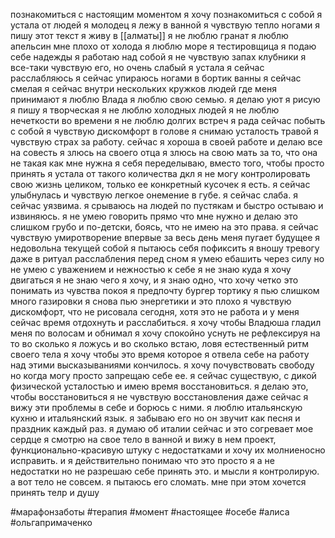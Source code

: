 
познакомиться с настоящим моментом
я хочу познакомиться с собой
я устала от людей
я молодец
я лежу в ванной 
я чувствую тепло ногами
я пишу этот текст 
я живу в [[алматы]]
я не люблю гранат
я люблю апельсин
мне плохо от холода
я люблю море
я тестировщица
я подаю себе надежды
я работаю над собой
я не чувствую запах клубники
я все-таки чувствую его, но очень слабый
я устала
я сейчас расслабляюсь
я сейчас упираюсь ногами в бортик ванны
я сейчас смелая
я сейчас внутри нескольких кружков людей где меня принимают
я люблю Влада
я люблю свою семью.
я  делаю уют
я рисую 
я пишу
я творческая 
я не люблю холодных людей
я не люблю нечеткости во времени
я не люблю долгих  встреч 
я рада сейчас побыть с собой
я чувствую дискомфорт в голове
я снимаю усталость травой
я чувствую страх за работу. сейчас я хороша в своей работе и делаю все на совесть 
я злюсь на своего отца
я злюсь на свою мать за то, что она не такая как мне нужна
я себя переделываю, вместо того, чтобы просто принять
я устала от такого количества дкл
я не могу контролировать свою жизнь целиком, только ее конкретный кусочек
я есть.
я сейчас улыбнулась и чувствую легкое онемение в губе. 
я сейчас слаба.
я сейчас уязвима. 
я срываюсь на людей по пустякам и быстро остываю и извиняюсь. 
я не умею говорить прямо что мне нужно и делаю это слишком грубо и по-детски, боясь, что не имею на это права.
я сейчас чувствую умиротворение впервые за весь день
меня пугает будущее
я недовольна текущей собой
я пытаюсь себя пофиксить
я вношу тревогу даже в ритуал расслабления перед сном
я умею ебашить через силу но не умею с уважением и нежностью к себе
я не знаю куда я хочу двигаться
я не знаю чего я хочу, и я знаю одно, что хочу четко это понимать из чувства покоя
я предпочту бургер тортику
я пью слишком много газировки
я снова пью энергетики и это плохо
я чувствую дискомфорт, что не  рисовала сегодня, хотя это не работа и у меня сейчас время отдохнуть и расслабиться. 
я хочу чтобы Владюша гладил меня по волосам и обнимал
я хочу спокойно уснуть не рефлексируя на то во сколько я ложусь и во сколько встаю, ловя естественный ритм своего тела
я хочу чтобы это время которое я отвела себе на работу над этими высказываниями кончилось.
я хочу почувствовать свободу но когда могу просто запрещаю себе ее.
я сейчас существую, с дикой физической усталостью и имею время восстановиться.
я делаю это, чтобы восстановиться
я не чувствую восстановления даже сейчас
я вижу эти проблемы в себе и борюсь с ними.
я люблю итальянскую кухню и итальянский язык. я забываю его но он звучит как песня и праздник каждый раз. я думаю об италии сейчас и это согревает мое сердце
я смотрю на свое тело в ванной и вижу в нем проект, функционально-красивую штуку с недостатками и хочу их молниеносно исправить. и я действительно понимаю что это просто я а не недостатки но не разрешаю себе принять это. и мысли я контролирую. а вот тело не совсем. я пытаюсь его сломать.
мне при этом хочется принять телр и душу


#марафонзаботы #терапия #момент #настоящее #осебе #алиса #ольгапримаченко 